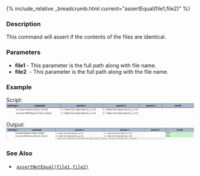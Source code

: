 {% include_relative _breadcrumb.html current="assertEqual(file1,file2)" %}


### Description
This command will assert if the contents of the files are identical.


### Parameters
- **file1** \- This parameter is the full path along with file name.
- **file2**  \- This parameter is the full path along with the file name.


### Example
Script:
![script](image/assertEqual_01.png)

Output:
![output](image/assertEqual_02.png)


### See Also
-  [`assertNotEqual(file1,file2)`](assertNotEqual(file1,file2))
